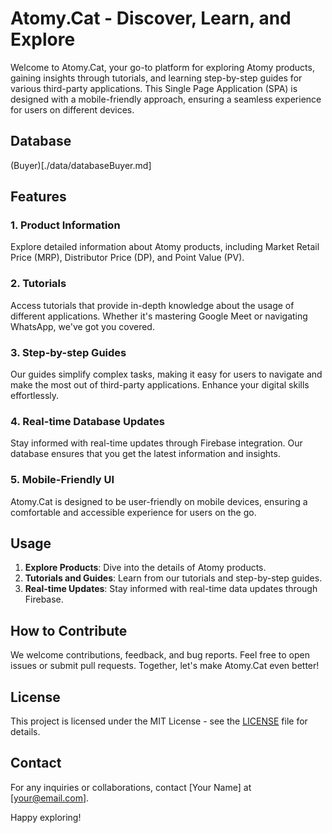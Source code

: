 # Atomy.Cat - Discover, Learn, and Explore

Welcome to Atomy.Cat, your go-to platform for exploring Atomy products, gaining insights through tutorials, and learning step-by-step guides for various third-party applications. This Single Page Application (SPA) is designed with a mobile-friendly approach, ensuring a seamless experience for users on different devices.

## Database

(Buyer)[./data/databaseBuyer.md]

## Features

### 1. Product Information
Explore detailed information about Atomy products, including Market Retail Price (MRP), Distributor Price (DP), and Point Value (PV).

### 2. Tutorials
Access tutorials that provide in-depth knowledge about the usage of different applications. Whether it's mastering Google Meet or navigating WhatsApp, we've got you covered.

### 3. Step-by-step Guides
Our guides simplify complex tasks, making it easy for users to navigate and make the most out of third-party applications. Enhance your digital skills effortlessly.

### 4. Real-time Database Updates
Stay informed with real-time updates through Firebase integration. Our database ensures that you get the latest information and insights.

### 5. Mobile-Friendly UI
Atomy.Cat is designed to be user-friendly on mobile devices, ensuring a comfortable and accessible experience for users on the go.

## Usage

1. **Explore Products**: Dive into the details of Atomy products.
2. **Tutorials and Guides**: Learn from our tutorials and step-by-step guides.
3. **Real-time Updates**: Stay informed with real-time data updates through Firebase.

## How to Contribute

We welcome contributions, feedback, and bug reports. Feel free to open issues or submit pull requests. Together, let's make Atomy.Cat even better!

## License

This project is licensed under the MIT License - see the [LICENSE](LICENSE) file for details.

## Contact

For any inquiries or collaborations, contact [Your Name] at [your@email.com].

Happy exploring!
